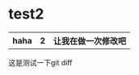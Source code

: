 # test2
<table>
  <tr>
    <th>haha</th>
    <th>2</th>
    <th>让我在做一次修改吧</th>
  </tr>
</table>

这是测试一下git diff
